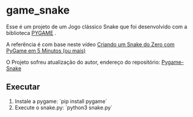# game_snake
Esse é um projeto de um Jogo clássico Snake que foi desenvolvido com a biblioteca <a href="https://www.pygame.org/news">PYGAME</a> .

A referência é com base neste vídeo <a href="https://www.youtube.com/watch?v=H4TXHI9BRCQ&t">Criando um Snake do Zero com PyGame em 5 Minutos (ou mais)</a>

O Projeto sofreu atualização do autor, endereço do repositório: <a href="https://github.com/filhoweuler/Pygame-Snake/tree/master">Pygame-Snake</a>

<h2>Executar</h2>
<ol>
 <li>Instale a pygame:  `pip install pygame` </li>
  <li>Execute o snake.py: `python3 snake.py` </li>
</ol>
